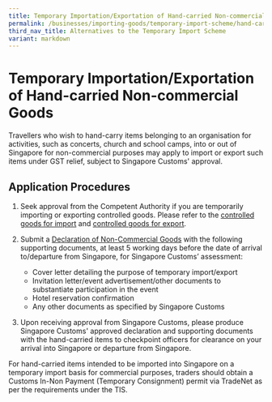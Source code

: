 ```yaml
---
title: Temporary Importation/Exportation of Hand-carried Non-commercial Goods
permalink: /businesses/importing-goods/temporary-import-scheme/hand-carried-nc-goods/
third_nav_title: Alternatives to the Temporary Import Scheme
variant: markdown
---
```

# Temporary Importation/Exportation of Hand-carried Non-commercial Goods

Travellers who wish to hand-carry items belonging to an organisation for activities, such as concerts, church and school camps, into or out of Singapore for non-commercial purposes may apply to import or export such items under GST relief, subject to Singapore Customs' approval.

## Application Procedures

1.  Seek approval from the Competent Authority if you are temporarily importing or exporting controlled goods. Please refer to the  [controlled goods for import](/businesses/importing-goods/controlled-and-prohibited-goods-for-import)  and  [controlled goods for export](/businesses/exporting-goods/controlled-and-prohibited-goods-for-export).

2.  Submit a [Declaration of Non-Commercial Goods](https://go.gov.sg/non-comm-goods) with the following supporting documents, at least 5 working days before the date of arrival to/departure from Singapore, for Singapore Customs’ assessment:
    
    -   Cover letter detailing the purpose of temporary import/export
    -   Invitation letter/event advertisement/other documents to substantiate participation in the event
    -   Hotel reservation confirmation
    -   Any other documents as specified by Singapore Customs
    
3.  Upon receiving approval from Singapore Customs, please produce Singapore Customs' approved declaration and supporting documents with the hand-carried items to checkpoint officers for clearance on your arrival into Singapore or departure from Singapore.

For hand-carried items intended to be imported into Singapore on a temporary import basis for commercial purposes, traders should obtain a Customs In-Non Payment (Temporary Consignment) permit via TradeNet  as per the requirements under the TIS.